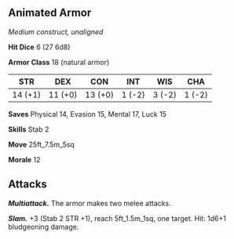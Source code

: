 ## Animated Armor

*Medium construct, unaligned*

**Hit Dice** 6 (27 6d8)

**Armor Class** 18 (natural armor)

| STR     | DEX     | CON     | INT     | WIS     | CHA     |
|---------|---------|---------|---------|---------|---------|
| 14 (+1) | 11 (+0) | 13 (+0) |  1 (-2) |  3 (-2) |  1 (-2) |

**Saves** Physical 14, Evasion 15, Mental 17, Luck 15

**Skills** Stab 2

**Move** 25ft_7.5m_5sq

**Morale** 12

## Attacks

***Multiattack.*** The armor makes two melee attacks.

***Slam.*** +3 (Stab 2 STR +1), reach 5ft_1.5m_1sq, one target. Hit: 1d6+1 bludgeoning damage.

